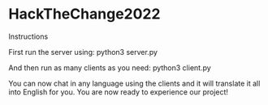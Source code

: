 # HackTheChange2022
Instructions

First run the server using:
python3 server.py

And then run as many clients as you need: 
python3 client.py

You can now chat in any language using the clients and it will translate it all into English for you.
You are now ready to experience our project!
